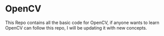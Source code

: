# OpenCV
This Repo contains all the basic code for OpenCV, if anyone wants to learn OpenCV can follow this repo, I will be updating it with new concepts.
